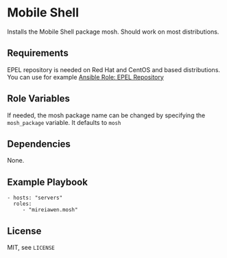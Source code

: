 # Mobile Shell

Installs the Mobile Shell package mosh. Should work on most distributions.

## Requirements

EPEL repository is needed on Red Hat and CentOS and based distributions. You can use for example [Ansible Role: EPEL Repository](https://galaxy.ansible.com/geerlingguy/repo-epel)

## Role Variables

If needed, the mosh package name can be changed by specifying the `mosh_package` variable. It defaults to `mosh`

## Dependencies

None.

## Example Playbook

    - hosts: "servers"
      roles:
         - "mireiawen.mosh"

## License
MIT, see `LICENSE`
